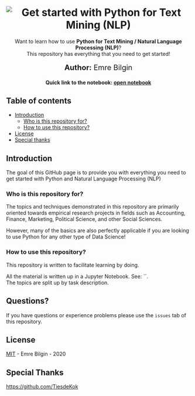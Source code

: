 <h1 align="center">
   <img src="https://i.imgur.com/IAj2Koq.png" alt="Get started with Python for Text Mining (NLP)" title="Get started with Python for Text Mining (NLP)" />
</h1>


<p align="center">
  Want to learn how to use <strong>Python for Text Mining / Natural Language Processing (NLP)</strong>? <br>
  This repository has everything that you need to get started! <br><br>
  <span style='font-size: 15pt'><strong>Author:</strong> Emre Bilgin</span>
  <br>
  <h4 align="center">Quick link to the notebook: <a href="https://nbviewer.jupyter.org/github/E-Bilgin/Natural-Language-Processing-NLP/blob/master/NLP_Notebook.ipynb", target="_blank">open notebook</a></h4>
 </p>


## Table of contents

  * [Introduction](#introduction)
    * [Who is this repository for?](#audience)
    * [How to use this repository?](#howtouse)
  * [License](#license)
  * [Special thanks](#specialthanks)

<h2 id="introduction">Introduction</h2>

The goal of this GitHub page is to provide you with everything you need to get started with Python and Natural Language Processing (NLP)  

<h3 id="audience">Who is this repository for?</h3>

The topics and techniques demonstrated in this repository are primarily oriented towards empirical research projects in fields such as Accounting, Finance, Marketing, Political Science, and other Social Sciences. 

However, many of the basics are also perfectly applicable if you are looking to use Python for any other type of Data Science!

<h3 id="howtouse">How to use this repository?</h3>

This repository is written to facilitate learning by doing. 

All the material is written up in a Jupyter Notebook. See: ``.    
The topics are split up by task description.

<h2 id="questions">Questions?</h2>

If you have questions or experience problems please use the `issues` tab of this repository.

<h2 id="license">License</h2>

[MIT](LICENSE) - Emre Bilgin - 2020

<h2 id="specialthanks">Special Thanks</h2>

https://github.com/TiesdeKok 
